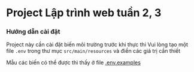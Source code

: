 # Project Lập trình web tuần 2, 3

### Hướng dẫn cài đặt
Project này cần cài đặt biến môi trường trước khi thực thi
Vui lòng tạo một file `.env` trong thư mục `src/main/resources` và điền các giá trị cần thiết

Mẫu các biến có thể được thì thấy ở file [.env.examples](https://github.com/YarNix/JavaWeb-Ex02/tree/master/src/main/resources/.env.examples)
